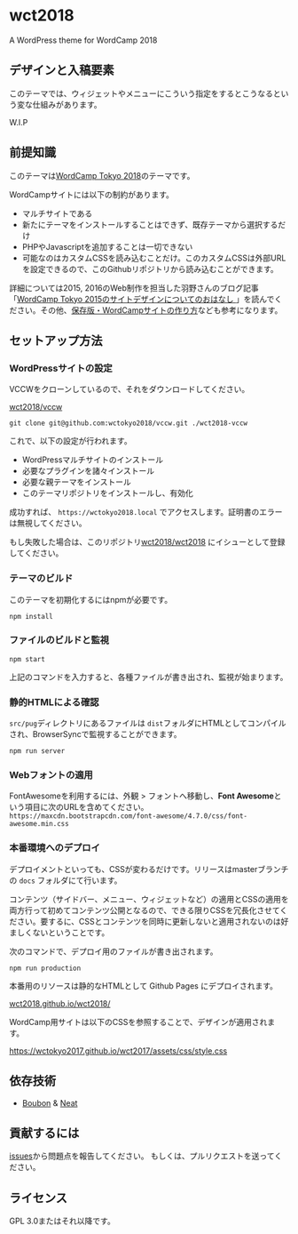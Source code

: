 # wct2018

A WordPress theme for WordCamp 2018

## デザインと入稿要素

このテーマでは、ウィジェットやメニューにこういう指定をするとこうなるという変な仕組みがあります。

W.I.P


## 前提知識

このテーマは[WordCamp Tokyo 2018](https://2018.tokyo.wordcamp.org)のテーマです。

WordCampサイトには以下の制約があります。

- マルチサイトである
- 新たにテーマをインストールすることはできず、既存テーマから選択するだけ
- PHPやJavascriptを追加することは一切できない
- 可能なのはカスタムCSSを読み込むことだけ。このカスタムCSSは外部URLを設定できるので、このGithubリポジトリから読み込むことができます。

詳細については2015, 2016のWeb制作を担当した羽野さんのブログ記事「[WordCamp Tokyo 2015のサイトデザインについてのおはなし ](https://www.asknode.net/wordcamp-tokyo-2015-theme-design/)」を読んでください。その他、[保存版・WordCampサイトの作り方](https://capitalp.jp/2017/09/21/how-to-make-wordcamp-site/)なども参考になります。

## セットアップ方法

### WordPressサイトの設定

VCCWをクローンしているので、それをダウンロードしてください。

[wct2018/vccw](https://github.com/wct2018/vccw)

```
git clone git@github.com:wctokyo2018/vccw.git ./wct2018-vccw
```

これで、以下の設定が行われます。

- WordPressマルチサイトのインストール
- 必要なプラグインを諸々インストール
- 必要な親テーマをインストール
- このテーマリポジトリをインストールし、有効化

成功すれば、 `https://wctokyo2018.local` でアクセスします。証明書のエラーは無視してください。

もし失敗した場合は、このリポジトリ[wct2018/wct2018](https://github.com/wct2018/wct2018/issues) にイシューとして登録してください。

### テーマのビルド

このテーマを初期化するにはnpmが必要です。

```
npm install
```

### ファイルのビルドと監視

```
npm start
```

上記のコマンドを入力すると、各種ファイルが書き出され、監視が始まります。

### 静的HTMLによる確認

`src/pug`ディレクトリにあるファイルは `dist`フォルダにHTMLとしてコンパイルされ、BrowserSyncで監視することができます。

```
npm run server
```

### Webフォントの適用

FontAwesomeを利用するには、外観 > フォントへ移動し、**Font Awesome**という項目に次のURLを含めてください。`https://maxcdn.bootstrapcdn.com/font-awesome/4.7.0/css/font-awesome.min.css`

### 本番環境へのデプロイ

デプロイメントといっても、CSSが変わるだけです。リリースはmasterブランチの `docs` フォルダにて行います。

コンテンツ（サイドバー、メニュー、ウィジェットなど）の適用とCSSの適用を両方行って初めてコンテンツ公開となるので、できる限りCSSを冗長化させてください。要するに、CSSとコンテンツを同時に更新しないと適用されないのは好ましくないということです。

次のコマンドで、デプロイ用のファイルが書き出されます。

```
npm run production
```

本番用のリソースは静的なHTMLとして Github Pages にデプロイされます。

[wct2018.github.io/wct2018/](https://wct2018.github.io/wct2017/)

WordCamp用サイトは以下のCSSを参照することで、デザインが適用されます。

https://wctokyo2017.github.io/wct2017/assets/css/style.css

## 依存技術

- [Boubon](http://bourbon.io) & [Neat](http://neat.bourbon.io)

## 貢献するには

[issues](https://github.com/wct2018/wct2018/issues)から問題点を報告してください。
もしくは、プルリクエストを送ってください。

## ライセンス

GPL 3.0またはそれ以降です。
